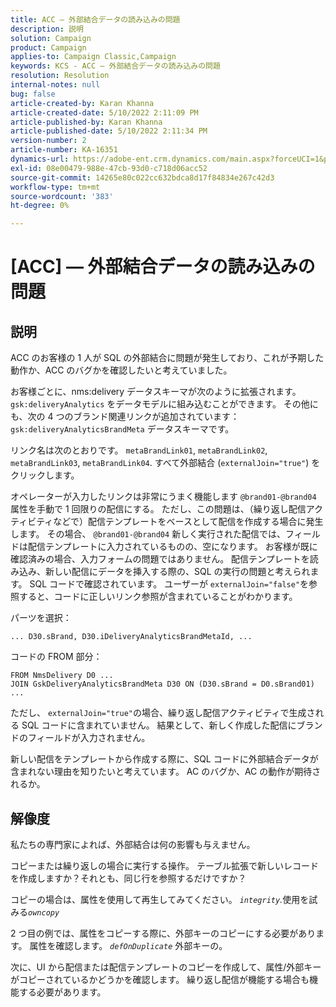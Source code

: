 ```yaml
---
title: ACC — 外部結合データの読み込みの問題
description: 説明
solution: Campaign
product: Campaign
applies-to: Campaign Classic,Campaign
keywords: KCS - ACC — 外部結合データの読み込みの問題
resolution: Resolution
internal-notes: null
bug: false
article-created-by: Karan Khanna
article-created-date: 5/10/2022 2:11:09 PM
article-published-by: Karan Khanna
article-published-date: 5/10/2022 2:11:34 PM
version-number: 2
article-number: KA-16351
dynamics-url: https://adobe-ent.crm.dynamics.com/main.aspx?forceUCI=1&pagetype=entityrecord&etn=knowledgearticle&id=8f266a08-6bd0-ec11-a7b5-00224809c556
exl-id: 08e00479-988e-47cb-93d0-c718d06acc52
source-git-commit: 14265e80c022cc632bdca8d17f84834e267c42d3
workflow-type: tm+mt
source-wordcount: '383'
ht-degree: 0%

---
```


# [ACC]  — 外部結合データの読み込みの問題

## 説明

ACC のお客様の 1 人が SQL の外部結合に問題が発生しており、これが予期した動作か、ACC のバグかを確認したいと考えていました。

お客様ごとに、nms:delivery データスキーマが次のように拡張されます。 `gsk:deliveryAnalytics` をデータモデルに組み込むことができます。 その他にも、次の 4 つのブランド関連リンクが追加されています： `gsk:deliveryAnalyticsBrandMeta` データスキーマです。

リンク名は次のとおりです。 `metaBrandLink01`, `metaBrandLink02`, `metaBrandLink03`, `metaBrandLink04`. すべて外部結合 (`externalJoin="true"`) をクリックします。

オペレーターが入力したリンクは非常にうまく機能します `@brand01-@brand04` 属性を手動で 1 回限りの配信にする。 ただし、この問題は、（繰り返し配信アクティビティなどで）配信テンプレートをベースとして配信を作成する場合に発生します。 その場合、 `@brand01-@brand04` 新しく実行された配信では、フィールドは配信テンプレートに入力されているものの、空になります。 お客様が既に確認済みの場合、入力フォームの問題ではありません。 配信テンプレートを読み込み、新しい配信にデータを挿入する際の、SQL の実行の問題と考えられます。 SQL コードで確認されています。 ユーザーが `externalJoin="false"`を参照すると、コードに正しいリンク参照が含まれていることがわかります。

パーツを選択：

```
... D30.sBrand, D30.iDeliveryAnalyticsBrandMetaId, ...
```

コードの FROM 部分：

```
FROM NmsDelivery D0 ...
JOIN GskDeliveryAnalyticsBrandMeta D30 ON (D30.sBrand = D0.sBrand01)
...
```

ただし、 `externalJoin="true"`の場合、繰り返し配信アクティビティで生成される SQL コードに含まれていません。 結果として、新しく作成した配信にブランドのフィールドが入力されません。

新しい配信をテンプレートから作成する際に、SQL コードに外部結合データが含まれない理由を知りたいと考えています。 AC のバグか、AC の動作が期待されるか。

## 解像度

私たちの専門家によれば、外部結合は何の影響も与えません。

コピーまたは繰り返しの場合に実行する操作。 テーブル拡張で新しいレコードを作成しますか？それとも、同じ行を参照するだけですか？

コピーの場合は、属性を使用して再生してみてください。 *`integrity`.*&#x200B;使用を試みる&#x200B;*`owncopy`*

2 つ目の例では、属性をコピーする際に、外部キーのコピーにする必要があります。 属性を確認します。 *`defOnDuplicate`* 外部キーの。

次に、UI から配信または配信テンプレートのコピーを作成して、属性/外部キーがコピーされているかどうかを確認します。 繰り返し配信が機能する場合も機能する必要があります。
